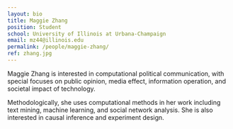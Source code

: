 ```yaml
---
layout: bio
title: Maggie Zhang
position: Student
school: University of Illinois at Urbana-Champaign
email: mz44@illinois.edu
permalink: /people/maggie-zhang/
ref: zhang.jpg
---
```

Maggie Zhang is interested in computational political communication, with special focuses on public opinion, media effect, information operation, and societal impact of technology.

Methodologically, she uses computational methods in her work including text mining, machine learning, and social network analysis. She is also interested in causal inference and experiment design.